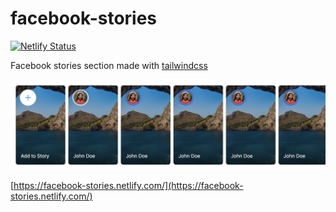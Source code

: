 # facebook-stories
[![Netlify Status](https://api.netlify.com/api/v1/badges/c1eda543-a653-47f8-a0d8-cde094042afe/deploy-status)](https://app.netlify.com/sites/facebook-stories/deploys)

Facebook stories section made with [tailwindcss](https://tailwindcss.com/)

![screenshot](./__docs__/demo.png)

[https://facebook-stories.netlify.com/](https://facebook-stories.netlify.com/)